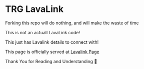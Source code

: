# TRG LavaLink

Forking this repo will do nothing, and will make the waste of time

This is not an actuall LavaLink code!

This just has Lavalink details to connect with!

This page is officially served at [Lavalink Page](https://lavalink.trgop.gq)


Thank You for Reading and Understanding 🤗